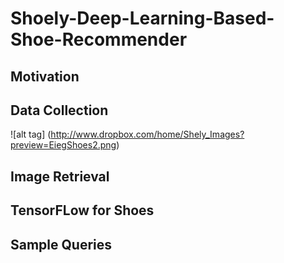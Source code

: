# Shoely-Deep-Learning-Based-Shoe-Recommender
## Motivation

## Data Collection
![alt tag] (http://www.dropbox.com/home/Shely_Images?preview=EiegShoes2.png)
## Image Retrieval
## TensorFLow for Shoes
## Sample Queries
